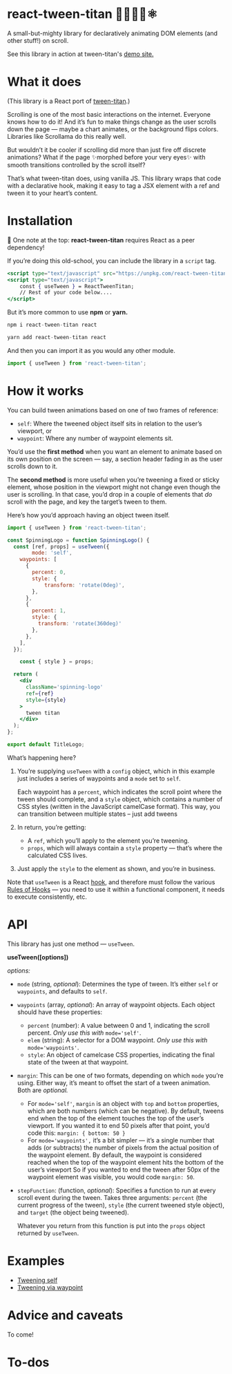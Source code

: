 # react-tween-titan 🦹‍♀️🦸‍♂️⚛

A small-but-mighty library for declaratively animating DOM elements (and other stuff!) on scroll.

See this library in action at tween-titan's [demo site.](https://tween-titan.app)

# What it does

(This library is a React port of [tween-titan](https://github.com/the-politico/tween-titan/).)

Scrolling is one of the most basic interactions on the internet. Everyone knows how to do it! And it’s fun to make things change as the user scrolls down the page — maybe a chart animates, or the background flips colors. Libraries like Scrollama do this really well.

But wouldn’t it be cooler if scrolling did more than just fire off discrete animations? What if the page ✨morphed before your very eyes✨ with smooth transitions controlled by the scroll itself?

That’s what tween-titan does, using vanilla JS. This library wraps that code with a declarative hook, making it easy to tag a JSX element with a ref and tween it to your heart’s content.

# Installation

🚨 One note at the top: **react-tween-titan** requires React as a peer dependency!

If you’re doing this old-school, you can include the library in a `script` tag.

```jsx
<script type="text/javascript" src="https://unpkg.com/react-tween-titan/"></script>
<script type="text/javascript">
	const { useTween } = ReactTweenTitan;
	// Rest of your code below....
</script>
```

But it’s more common to use **npm** or **yarn.**

```jsx
npm i react-tween-titan react
```

```jsx
yarn add react-tween-titan react
```

And then you can import it as you would any other module.

```jsx
import { useTween } from 'react-tween-titan';
```

# How it works

You can build tween animations based on one of two frames of reference:

- `self`: Where the tweened object itself sits in relation to the user’s viewport, or
- `waypoint`: Where any number of waypoint elements sit.

You’d use the **first method** when you want an element to animate based on its own position on the screen — say, a section header fading in as the user scrolls down to it.

The **second method** is more useful when you’re tweening a fixed or sticky element, whose position in the viewport might not change even though the user is scrolling. In that case, you’d drop in a couple of elements that *do* scroll with the page, and key the target’s tween to them.

Here’s how you’d approach having an object tween itself.

```jsx
import { useTween } from 'react-tween-titan';

const SpinningLogo = function SpinningLogo() {
  const [ref, props] = useTween({
		mode: 'self',
    waypoints: [
      {
        percent: 0,
        style: {
	        transform: 'rotate(0deg)',
        },
      },
      {
        percent: 1,
        style: {
          transform: 'rotate(360deg)'
        },
      },
    ],
  });

	const { style } = props;

  return (
    <div
      className='spinning-logo'
      ref={ref}
      style={style}
    >
      tween titan
    </div>
  );
};

export default TitleLogo;
```

What’s happening here?

1. You’re supplying `useTween` with a `config` object, which in this example just includes a series of waypoints and a `mode` set to `self`.

    Each waypoint has a `percent`, which indicates the scroll point where the tween should complete, and a `style` object, which contains a number of CSS styles (written in the JavaScript camelCase format). This way, you can transition between multiple states – just add tweens

2. In return, you’re getting:
    - A `ref`, which you’ll apply to the element you’re tweening.
    - `props`, which will always contain a `style` property — that’s where the calculated CSS lives.
3. Just apply the `style` to the element as shown, and you’re in business.

Note that `useTween` is a React [hook](https://reactjs.org/docs/hooks-intro.html), and therefore must follow the various [Rules of Hooks](https://reactjs.org/docs/hooks-rules.html) — you need to use it within a functional component, it needs to execute consistently, etc.

# API

This library has just one method — `useTween`.

**useTween([options])**

*options:*

- `mode` (string, *optional*): Determines the type of tween. It’s either `self` or `waypoints`, and defaults to `self`.
- `waypoints` (array, *optional*): An array of waypoint objects. Each object should have these properties:
    - `percent` (number): A value between 0 and 1, indicating the scroll percent. *Only use this with* `mode='self'`.
    - `elem` (string): A selector for a DOM waypoint. *Only use this with* `mode='waypoints'`.
    - `style`: An object of camelcase CSS properties, indicating the final state of the tween at that waypoint.
- `margin`: This can be one of two formats, depending on which `mode` you’re using. Either way, it’s meant to offset the start of a tween animation. Both are *optional.*
    - For `mode='self'`, `margin` is an object with `top` and `bottom` properties, which are both numbers (which can be negative). By default, tweens end when the top of the element touches the top of the user’s viewport. If you wanted it to end 50 pixels after that point, you’d code this: `margin: { bottom: 50 }`
    - For `mode='waypoints',` it’s a bit simpler — it’s a single number that adds (or subtracts) the number of pixels from the actual position of the waypoint element. By default, the waypoint is considered reached when the top of the waypoint element hits the bottom of the user’s viewport So if you wanted to end the tween after 50px of the waypoint element was visible, you would code `margin: 50`.
- `stepFunction`: (function, *optional*): Specifies a function to run at every scroll event during the tween. Takes three arguments: `percent` (the current progress of the tween), `style` (the current tweened style object), and `target` (the object being tweened).

    Whatever you return from this function is put into the `props` object returned by `useTween`.


# Examples

- [Tweening self](https://codesandbox.io/s/stupefied-feynman-44y4kn?file=/src/App.js)
- [Tweening via waypoint](https://codesandbox.io/s/waypoints-example-q0kgl1)

# Advice and caveats

To come!

# To-dos
